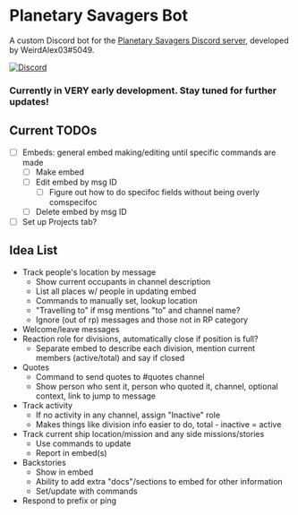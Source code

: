 # Planetary Savagers Bot
A custom Discord bot for the [Planetary Savagers Discord server](https://discord.gg/jEdKtgB), developed by WeirdAlex03#5049.

[![Discord](https://img.shields.io/discord/718576019640156190?color=7289da&label=Planetary%20Savagers&logo=discord&logoColor=fff)](https://discord.gg/jEdKtgB)

### Currently in VERY early development. Stay tuned for further updates!

## Current TODOs
- [ ] Embeds: general embed making/editing until specific commands are made
  - [ ] Make embed
  - [ ] Edit embed by msg ID
    - [ ] Figure out how to do specifoc fields without being overly comspecifoc
  - [ ] Delete embed by msg ID
- [ ] Set up Projects tab?

## Idea List
* Track people's location by message
  * Show current occupants in channel description
  * List all places w/ people in updating embed
  * Commands to manually set, lookup location
  * "Travelling to" if msg mentions "to" and channel name?
  * Ignore (out of rp) messages and those not in RP category
* Welcome/leave messages
* Reaction role for divisions, automatically close if position is full?
  * Separate embed to describe each division, mention current members (active/total) and say if closed
* Quotes
  * Command to send quotes to #quotes channel
  * Show person who sent it, person who quoted it, channel, optional context, link to jump to message
* Track activity
  * If no activity in any channel, assign "Inactive" role
  * Makes things like division info easier to do, total - inactive = active
* Track current ship location/mission and any side missions/stories
  * Use commands to update
  * Report in embed(s)
* Backstories
  * Show in embed
  * Ability to add extra "docs"/sections to embed for other information
  * Set/update with commands
* Respond to prefix or ping
